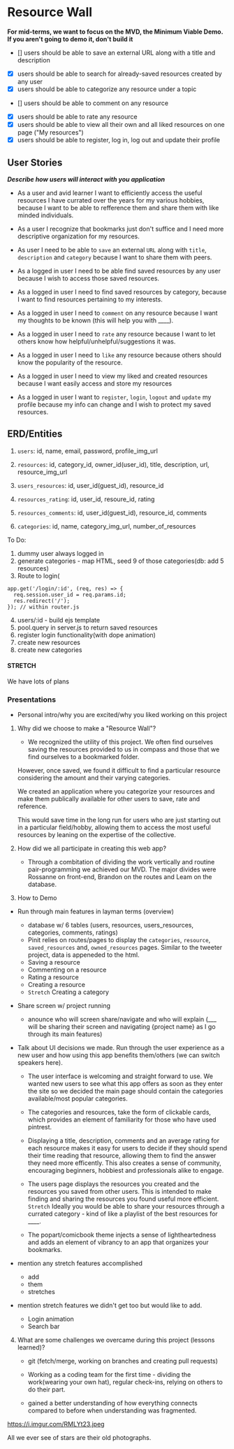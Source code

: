 # Resource Wall

**For mid-terms, we want to focus on the MVD, the Minimum Viable Demo. If you aren't going to demo it, don't build it**

- [] users should be able to save an external URL along with a title and description
- [x] users should be able to search for already-saved resources created by any user
- [x] users should be able to categorize any resource under a topic
- [] users should be able to comment on any resource
- [x] users should be able to rate any resource
- [x] users should be able to view all their own and all liked resources on one page ("My resources")
- [x] users should be able to register, log in, log out and update their profile

## User Stories

***Describe how users will interact with you application***

* As a user and avid learner I want to efficiently access the useful resources I have currated over the years for my various hobbies, because I want to be able to refference them and share them with like minded individuals. 

* As a user I recognize that bookmarks just don't suffice and I need more descriptive organization for my resources. 

* As user I need to be able to `save` an external `URL` along with `title`, `description` and `category` because I want to share them with peers.

* As a logged in user I need to be able find saved resources by any user because I wish to access those saved resources.

* As a logged in user I need to find saved resources by category, because I want to find resources pertaining to my interests.

* As a logged in user I need to `comment` on any resource because I want my thoughts to be known (this will help you with ____).

* As a logged in user I need to `rate` any resource because I want to let others know how helpful/unhelpful/suggestions it was.

* As a logged in user I need to `like` any resource because others should know the popularity of the resource.

* As a logged in user I need to view my liked and created resources because I want easily access and store my resources

* As a logged in user I want to `register`, `login`, `logout` and `update` my profile because my info can change and I wish to protect my saved resources. 


## ERD/Entities

1. `users`: id, name, email, password, profile_img_url

2. `resources`: id, category_id, owner_id(user_id), title, description, url, resource_img_url

3. `users_resources`: id, user_id(guest_id), resource_id

4. `resources_rating`: id, user_id, resoure_id, rating

5. `resources_comments`: id, user_id(guest_id), resource_id, comments

6. `categories`: id, name, category_img_url, number_of_resources

To Do:

1. dummy user always logged in
2. generate categories - map HTML, seed 9 of those categories(db: add 5 resources)
3. Route to login( 
```JS 
app.get('/login/:id', (req, res) => {
  req.session.user_id = req.params.id;
  res.redirect('/');
}); // within router.js
```
4. users/:id - build ejs template
5. pool.query in server.js to return saved resources
6. register login functionality(with dope animation)
7. create new resources
8. create new categories


#### STRETCH

We have lots of plans 

### Presentations

* Personal intro/why you are excited/why you liked working on this project

1. Why did we choose to make a "Resource Wall"? 
    * We recognized the utility of this project. We often find ourselves saving the resources provided to us in compass and those that we find ourselves to a bookmarked folder.

     However, once saved, we found it difficult to find a particular resource considering the amount and their varying categories. 
     
     We created an application where you categorize your resources and make them publically available for other users to save, rate and reference. 
     
     This would save time in the long run for users who are just starting out in a particular field/hobby, allowing them to access the most useful resources by leaning on the expertise of the collective. 

2. How did we all participate in creating this web app? 
    * Through a combitation of dividing the work vertically and routine pair-programming we achieved our MVD. The major divides were Rossanne on front-end, Brandon on the routes and Leam on the database. 

3. How to Demo

  * Run through main features in layman terms (overview)
    * database w/ 6 tables (users, resources, users_resources, categories, comments, ratings)
    * Pinit relies on routes/pages to display the `categories`, `resource`, `saved_resources` and, `owned_resources` pages. Similar to the tweeter project, data is appeneded to the html. 
    * Saving a resource 
    * Commenting on a resource
    * Rating a resource
    * Creating a resource 
    * `Stretch` Creating a category 

  * Share screen w/ project running
    * anounce who will screen share/navigate and who will explain (___ will be sharing their screen and navigating {project name} as I go through its main features)

  * Talk about UI decisions we made. Run through the user experience as a new user and how using this app benefits them/others (we can switch speakers here).
  
      * The user interface is welcoming and straight forward to use. We wanted new users to see what this app offers as soon as they enter the site so we decided the main page should contain the categories available/most popular categories. 

      * The categories and resources, take the form of clickable cards, which provides an element of familiarity for those who have used pintrest.

      * Displaying a title, description, comments and an average rating for each resource makes it easy for users to decide if they should spend their time reading that resource, allowing them to find the answer they need more efficently. This also creates a sense of community, encouraging beginners, hobbiest and professionals alike to engage. 

      * The users page displays the resources you created and the resources you saved from other users. This is intended to make finding and sharing the resources you found useful more efficient. `Stretch` Ideally you would be able to share your resources through a currated category - kind of like a playlist of the best resources for ____. 

      * The popart/comicbook theme injects a sense of lightheartedness and adds an element of vibrancy to an app that organizes your bookmarks. 

  * mention any stretch features accomplished
    * add
    * them
    * stretches

  * mention stretch features we didn't get too but would like to add. 
    * Login animation 
    * Search bar

4. What are some challenges we overcame during this project (lessons learned)? 

    * git (fetch/merge, working on branches and creating pull requests)

    * Working as a coding team for the first time - dividing the work(wearing your own hat), regular check-ins, relying on others to do their part.

    * gained a better understanding of how everything connects compared to before when understanding was fragmented.

https://i.imgur.com/RMLYt23.jpeg

All we ever see of stars are their old photographs.
